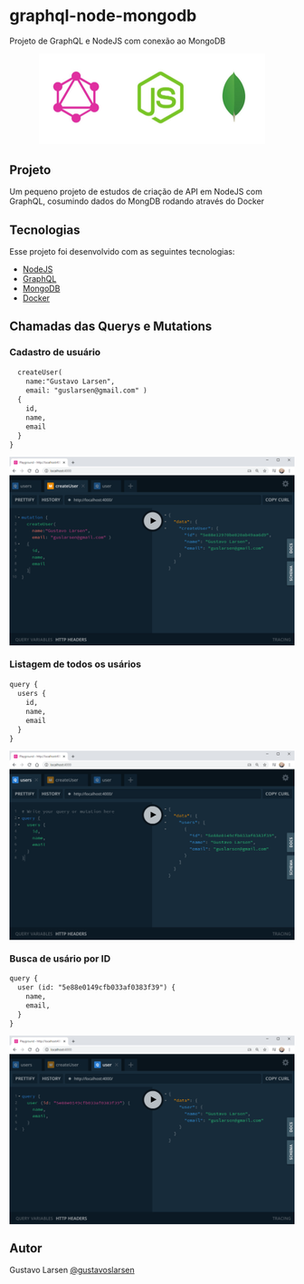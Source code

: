 # graphql-node-mongodb
 Projeto de GraphQL e NodeJS com conexão ao MongoDB

<p align="center">
    <img alt="graphql-nodejs-mongodb" title="GraphQL" src=".github/logo.png" width="400px" />
</p>


## Projeto

Um pequeno projeto de estudos de criação de API em NodeJS com GraphQL, cosumindo dados do MongDB rodando através do Docker


## Tecnologias

Esse projeto foi desenvolvido com as seguintes tecnologias:

- [NodeJS](https://nodejs.org/en/) 
- [GraphQL](https://graphql.org/) 
- [MongoDB](https://www.mongodb.com/) 
- [Docker](https://www.docker.com/) 

## Chamadas das Querys e Mutations

### Cadastro de usuário
```mutation {
  createUser(
    name:"Gustavo Larsen", 
    email: "guslarsen@gmail.com" ) 
  {
    id,
    name, 
    email
  }  
}
```
<img align="center" alt="cadastro-usuario" title="Cadastro de Usuário" src=".github/cadastro-usuario.png" width="600px" />

### Listagem de todos os usários
```
query {
  users {
    id,
    name, 
    email
  }
}
```
<img align="center" alt="listagem-usuarios" title="Listagem de Usuários" src=".github/lista-usuarios.png" width="600px" />

### Busca de usário por ID
```
query {
  user (id: "5e88e0149cfb033af0383f39") {
    name,
    email,
  }
} 
```

<img align="center" alt="usuario-por-id" title="Busca de Usuário por ID" src=".github/usuario-por-id.png" width="600px" />

## Autor
Gustavo Larsen [@gustavoslarsen](https://twitter.com/gustavoslarsen)

